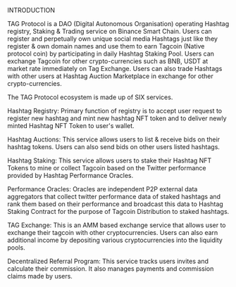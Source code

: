 INTRODUCTION

TAG Protocol is a DAO (Digital Autonomous Organisation) operating Hashtag registry, Staking & Trading service on Binance Smart Chain. Users can register and perpetually own unique social media Hashtags just like they register & own domain names and use them to earn Tagcoin (Native protocol coin) by participating in daily Hashtag Staking Pool. Users can exchange Tagcoin for other crypto-currencies such as BNB, USDT at market rate immediately on Tag Exchange. Users can also trade Hashtags with other users at Hashtag Auction Marketplace in exchange for other crypto-currencies.

The TAG Protocol ecosystem is made up of SIX services.

​Hashtag Registry: Primary function of registry is to accept user request to register new hashtag and mint new hashtag NFT token and to deliver newly minted Hashtag NFT Token to user's wallet.

​Hashtag Auctions: This service allows users to list & receive bids on their hashtag tokens. Users can also send bids on other users listed hashtags.

​Hashtag Staking: This service allows users to stake their Hashtag NFT Tokens to mine or collect Tagcoin based on the Twitter performance provided by Hashtag Performance Oracles.

​Performance Oracles:  Oracles are independent P2P external data aggregators that collect twitter performance data of staked hashtags and rank them based on their performance and broadcast this data to Hashtag Staking Contract for the purpose of Tagcoin Distribution to staked hashtags.

​TAG Exchange: This is an AMM based exchange service that allows user to exchange their tagcoin with other cryptocurrencies. Users can also earn additional income by depositing various cryptocurrencies into the liquidity pools.

​Decentralized Referral Program: This service tracks users invites and calculate their commission. It also manages payments and commission claims made by users.

